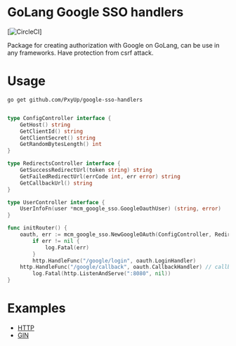 # GoLang Google SSO handlers

[![CircleCI](https://circleci.com/gh/PxyUp/google-sso-handlers/tree/master.svg?style=svg)]

Package for creating authorization with Google on GoLang, can be use in any frameworks.
Have protection from csrf attack.

# Usage

`go get github.com/PxyUp/google-sso-handlers`

```go

type ConfigController interface {
	GetHost() string
	GetClientId() string
	GetClientSecret() string
	GetRandomBytesLength() int
}

type RedirectsController interface {
	GetSuccessRedirectUrl(token string) string
	GetFailedRedirectUrl(errCode int, err error) string
	GetCallbackUrl() string
}

type UserController interface {
	UserInfoFn(user *mcm_google_sso.GoogleOauthUser) (string, error)
}

func initRouter() {
	oauth, err := mcm_google_sso.NewGoogleOAuth(ConfigController, RedirectsController, UserController).GetGoogleAuthHandler()
    	if err != nil {
    		log.Fatal(err)
    	}
        http.HandleFunc("/google/login", oauth.LoginHandler)
	http.HandleFunc("/google/callback", oauth.CallbackHandler) // callback url from redirects
        log.Fatal(http.ListenAndServe(":8080", nil))
}

```


# Examples
- [HTTP](https://github.com/PxyUp/google-sso-handlers/examples/http/main.go)
- [GIN](https://github.com/PxyUp/google-sso-handlers/examples/gin/main.go)
